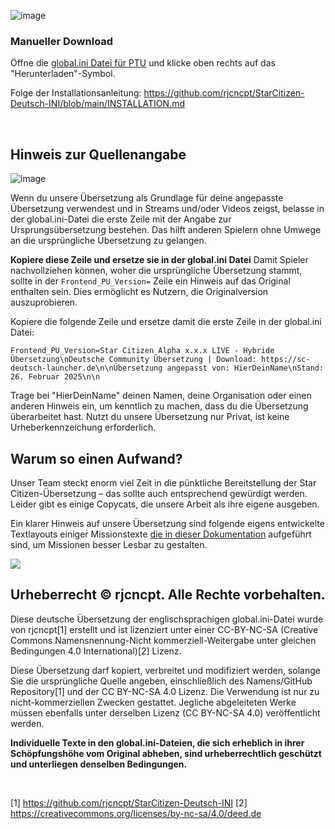 ![image](https://i.imgur.com/eANRGHf.png)

### Manueller Download
Öffne die [global.ini Datei für PTU](https://github.com/rjcncpt/StarCitizen-Deutsch-INI/blob/main/live/full/global.ini) und klicke oben rechts auf das "Herunterladen"-Symbol.

Folge der Installationsanleitung: https://github.com/rjcncpt/StarCitizen-Deutsch-INI/blob/main/INSTALLATION.md

<br>

## Hinweis zur Quellenangabe

![image](https://www.sc-deutsch-launcher.de/uebersetzung/starcitizen-copyright.png)

Wenn du unsere Übersetzung als Grundlage für deine angepasste Übersetzung verwendest und in Streams und/oder Videos zeigst, belasse in der global.ini-Datei die erste Zeile mit der Angabe zur Ursprungsübersetzung bestehen. Das hilft anderen Spielern ohne Umwege an die ursprüngliche Übersetzung zu gelangen.

**Kopiere diese Zeile und ersetze sie in der global.ini Datei**
Damit Spieler nachvollziehen können, woher die ursprüngliche Übersetzung stammt, sollte in der `Frontend_PU_Version=` Zeile ein Hinweis auf das Original enthalten sein. Dies ermöglicht es Nutzern, die Originalversion auszuprobieren.

Kopiere die folgende Zeile und ersetze damit die erste Zeile in der global.ini Datei:
```
Frontend_PU_Version=Star Citizen Alpha x.x.x LIVE - Hybride Übersetzung\nDeutsche Community Übersetzung | Download: https://sc-deutsch-launcher.de\n\nÜbersetzung angepasst von: HierDeinName\nStand: 26. Februar 2025\n\n
```
Trage bei "HierDeinName" deinen Namen, deine Organisation oder einen anderen Hinweis ein, um kenntlich zu machen, dass du die Übersetzung überarbeitet hast. Nutzt du unsere Übersetzung nur Privat, ist keine Urheberkennzeichung erforderlich.

## Warum so einen Aufwand?

Unser Team steckt enorm viel Zeit in die pünktliche Bereitstellung der Star Citizen-Übersetzung – das sollte auch entsprechend gewürdigt werden. Leider gibt es einige Copycats, die unsere Arbeit als ihre eigene ausgeben.

Ein klarer Hinweis auf unsere Übersetzung sind folgende eigens entwickelte Textlayouts einiger Missionstexte [die in dieser Dokumentation](<https://github.com/rjcncpt/StarCitizen-Deutsch-INI/tree/main/docs_tools/doku>) aufgeführt sind, um Missionen besser Lesbar zu gestalten.

<img src="https://www.sc-deutsch-launcher.de/img/features/eigenes_sc_missionslayout.webp">

## Urheberrecht © rjcncpt. Alle Rechte vorbehalten. 

Diese deutsche Übersetzung der englischsprachigen global.ini-Datei wurde von rjcncpt[1] erstellt und ist lizenziert unter einer CC-BY-NC-SA (Creative Commons Namensnennung-Nicht kommerziell-Weitergabe unter gleichen Bedingungen 4.0 International)[2] Lizenz.

Diese Übersetzung darf kopiert, verbreitet und modifiziert werden, solange Sie die ursprüngliche Quelle angeben, einschließlich des Namens/GitHub Repository[1] und der CC BY-NC-SA 4.0 Lizenz. Die Verwendung ist nur zu nicht-kommerziellen Zwecken gestattet. Jegliche abgeleiteten Werke müssen ebenfalls unter derselben Lizenz (CC BY-NC-SA 4.0) veröffentlicht werden.

**Individuelle Texte in den global.ini-Dateien, die sich erheblich in ihrer Schöpfungshöhe vom Original abheben, sind urheberrechtlich geschützt und unterliegen denselben Bedingungen.**

<br>

[1] https://github.com/rjcncpt/StarCitizen-Deutsch-INI [2] https://creativecommons.org/licenses/by-nc-sa/4.0/deed.de
